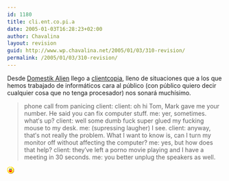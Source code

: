 ```yaml
---
id: 1180
title: cli.ent.co.pi.a
date: 2005-01-03T16:28:23+02:00
author: Chavalina
layout: revision
guid: http://www.wp.chavalina.net/2005/01/03/310-revision/
permalink: /2005/01/03/310-revision/
---
```

Desde <a href="http://www.domestikalien.com/index.php" target="_blank">Domestik Alien</a> llego a <a href="http://www.clientcopia.com" target="_blank">clientcopia</a>, lleno de situaciones que a los que hemos trabajado de informáticos cara al público (con público quiero decir cualquier cosa que no tenga procesador) nos sonará muchísimo.

> phone call from panicing client: client: oh hi Tom, Mark gave me your number. He said you can fix computer stuff. me: yer, sometimes. what&prime;s up? client: well some dumb fuck super glued my fucking mouse to my desk. me: (supressing laugher) I see. client: anyway, that&prime;s not really the problem. What I want to know is, can I turn my monitor off without affecting the computer? me: yes, but how does that help? client: they&prime;ve left a porno movie playing and I have a meeting in 30 seconds. me: you better unplug the speakers as well.

![emo](/imagenes/emoticonos/risa.gif)